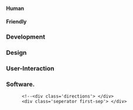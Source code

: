 
<!--Slogan thing-->
<span class='slogan--container'>
  <div class='slogan--sentence'>
    <h4>Human</h4>
    <h4>Friendly</h4>
    <span class='slogan--word'>
      <h3 class='slogan one'>Development</h3>
      <h3 class='slogan two'>Design</h3>
      <h3 class='slogan three'>User-Interaction</h3>
      <h3 class='slogan four'>Software.</h3>
    </span>
  </div>
</span>

<!--Services Section-->
<!--<div class='seperator'> </div>
  <h1 class="Home--SubHead">Services</h1>
<div class='Home--Services'>
    <div class='Home--Service'>
      <img src='http://res.cloudinary.com/ericwindmill/image/upload/v1500250190/portfolio_site/apps.png' width='300px'/>
      <h2>App & Website Design</h2> 
      <p>User-driven development, influenced by data. I design apps with intuitive interface and beautiful design.</p>
    </div>
    <div class='Home--Service'>
      <img src='http://res.cloudinary.com/ericwindmill/image/upload/v1500250193/portfolio_site/code.png' width='300px'/>
      <h2>Ground Up Development</h2>
      <p>The entire process. From idea to conception to full-fledged working product.</p>
    </div>

</div>-->

<!--For that Arrow that pops up-->
          <!--<div class='directions'> </div>
          <div class='seperator first-sep'> </div>
